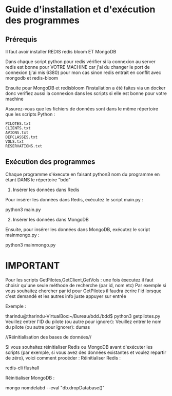 # Guide d'installation et d'exécution des programmes

## Prérequis

Il faut avoir installer REDIS redis bloom ET MongoDB 


Dans chaque script python pour redis vérifier si la connexion au server redis est bonne pour VOTRE MACHINE car j'ai du changer le port de connexion (j'ai mis 6380)
pour mon cas sinon redis entrait en conflit avec mongodb et redis-bloom

Ensuite pour MongoDB et redisbloom l'installation a été faites via un docker donc verifiez aussi la connexion dans les scripts si elle est bonne pour votre machine


Assurez-vous que les fichiers de données sont dans le même répertoire que les scripts Python :

    PILOTES.txt
    CLIENTS.txt
    AVIONS.txt
    DEFCLASSES.txt
    VOLS.txt
    RESERVATIONS.txt

## Exécution des programmes

Chaque programme s'éxecute en faisant python3 nom du programme en étant DANS le répertoire "bdd"


1. Insérer les données dans Redis

Pour insérer les données dans Redis, exécutez le script main.py :

python3 main.py 

2. Insérer les données dans MongoDB

Ensuite, pour insérer les données dans MongoDB, exécutez le script mainmongo.py :

python3 mainmongo.py


# IMPORTANT

Pour les scripts GetPilotes,GetClient,GetVols : une fois éxecutez il faut choisir qu'une seule méthode de recherche (par id, nom etc)
Par exemple si vous souhaitez chercher par id pour GetPilotes il faudra écrire l'id lorsque c'est demandé et les autres info juste appuyer sur entrée

Exemple : 

tharindu@tharindu-VirtualBox:~/Bureau/bdd./bdd$ python3 getpilotes.py 
Veuillez entrer l'ID du pilote (ou autre pour ignorer): 
Veuillez entrer le nom du pilote (ou autre pour ignorer): dumas


//Réinitialisation des bases de données//

Si vous souhaitez réinitialiser Redis ou MongoDB avant d'exécuter les scripts (par exemple, si vous avez des données existantes et voulez repartir de zéro), 
voici comment procéder :
Réinitialiser Redis :

redis-cli flushall

Réinitialiser MongoDB :

mongo nomdelabd --eval "db.dropDatabase()"
